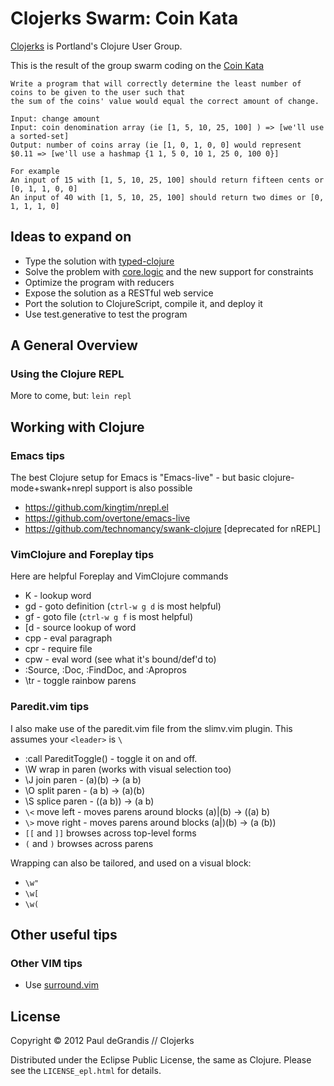 Clojerks Swarm: Coin Kata
=========================

[Clojerks](http://www.meetup.com/clojerks/) is Portland's Clojure User Group.

This is the result of the group swarm coding on the [Coin Kata](http://craftsmanship.sv.cmu.edu/exercises/coin-change-kata-1)

```
Write a program that will correctly determine the least number of coins to be given to the user such that
the sum of the coins' value would equal the correct amount of change.

Input: change amount 
Input: coin denomination array (ie [1, 5, 10, 25, 100] ) => [we'll use a sorted-set]
Output: number of coins array (ie [1, 0, 1, 0, 0] would represent $0.11 => [we'll use a hashmap {1 1, 5 0, 10 1, 25 0, 100 0}]

For example
An input of 15 with [1, 5, 10, 25, 100] should return fifteen cents or [0, 1, 1, 0, 0]
An input of 40 with [1, 5, 10, 25, 100] should return two dimes or [0, 1, 1, 1, 0]
```

Ideas to expand on
-------------------

 * Type the solution with [typed-clojure](https://github.com/frenchy64/typed-clojure)
 * Solve the problem with [core.logic](https://github.com/clojure/core.logic) and the new support for constraints
 * Optimize the program with reducers
 * Expose the solution as a RESTful web service
 * Port the solution to ClojureScript, compile it, and deploy it
 * Use test.generative to test the program


A General Overview
-------------------
### Using the Clojure REPL

More to come, but: `lein repl`

Working with Clojure
--------------------
### Emacs tips

The best Clojure setup for Emacs is "Emacs-live" - but basic clojure-mode+swank+nrepl support is also possible

 * https://github.com/kingtim/nrepl.el
 * https://github.com/overtone/emacs-live
 * https://github.com/technomancy/swank-clojure [deprecated for nREPL]

### VimClojure and Foreplay tips

Here are helpful Foreplay and VimClojure commands

 * K - lookup word
 * gd - goto definition (`ctrl-w g d` is most helpful)
 * gf - goto file (`ctrl-w g f` is most helpful)
 * [d - source lookup of word
 * cpp - eval paragraph
 * cpr - require file
 * cpw - eval word (see what it's bound/def'd to)
 * :Source, :Doc, :FindDoc, and :Apropros
 * \tr - toggle rainbow parens

### Paredit.vim tips

I also make use of the paredit.vim file from the slimv.vim plugin. This assumes your `<leader>` is `\`

 * :call PareditToggle() - toggle it on and off.
 * \W wrap in paren (works with visual selection too)
 * \J join paren - (a)(b) -> (a b)
 * \O split paren - (a b) -> (a)(b)
 * \S splice paren - ((a b)) -> (a b)
 * `\<` move left - moves parens around blocks (a)|(b) -> ((a) b)
 * `\>` move right - moves parens around blocks (a|)(b) -> (a (b))
 * `[[` and `]]` browses across top-level forms
 * `(` and `)` browses across parens

Wrapping can also be tailored, and used on a visual block:

 * `\w"`
 * `\w[`
 * `\w(`


Other useful tips
-----------------
### Other VIM tips

 * Use [surround.vim](http://www.vim.org/scripts/script.php?script_id=1697)

License
-------
Copyright © 2012 Paul deGrandis // Clojerks

Distributed under the Eclipse Public License, the same as Clojure.
Please see the `LICENSE_epl.html` for details.

